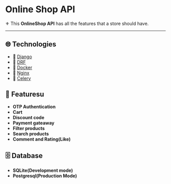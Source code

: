 # Online Shop API

⚜️ This **OnlineShop API** has all the features that a store should have.

---

## 🌐 Technologies

- 💠 [Django](https://www.djangoproject.com/)
- 💠 [DRF](https://www.django-rest-framework.org/)
- 💠 [Docker](https://www.docker.com/)
- 💠 [Nginx](https://nginx.org/)
- 💠 [Celery](https://docs.celeryq.dev/en/stable/)

## 🚀 Featuresu

- **OTP Authentication**
- **Cart**
- **Discount code**
- **Payment gateaway**
- **Filter products**
- **Search products**
- **Comment and Rating(Like)**

## 🗄️ Database

- **SQLite(Development mode)**
- **Postgresql(Production Mode)**
